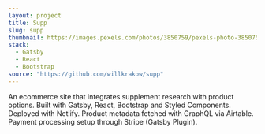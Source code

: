 ```yaml
---
layout: project
title: Supp
slug: supp
thumbnail: https://images.pexels.com/photos/3850759/pexels-photo-3850759.jpeg?auto=compress&cs=tinysrgb&dpr=2&h=750&w=1260
stack:
  - Gatsby
  - React
  - Bootstrap
source: "https://github.com/willkrakow/supp"
---
```

An ecommerce site that integrates supplement research with product options. Built with Gatsby, React, Bootstrap and Styled Components. Deployed with Netlify. Product metadata fetched with GraphQL via Airtable. Payment processing setup through Stripe (Gatsby Plugin).